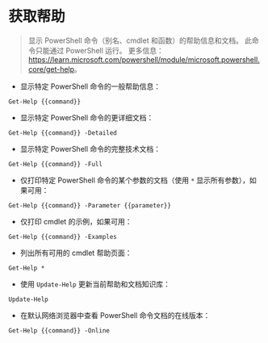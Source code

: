 # 获取帮助

> 显示 PowerShell 命令（别名、cmdlet 和函数）的帮助信息和文档。
> 此命令只能通过 PowerShell 运行。
> 更多信息：<https://learn.microsoft.com/powershell/module/microsoft.powershell.core/get-help>。

- 显示特定 PowerShell 命令的一般帮助信息：

`Get-Help {{command}}`

- 显示特定 PowerShell 命令的更详细文档：

`Get-Help {{command}} -Detailed`

- 显示特定 PowerShell 命令的完整技术文档：

`Get-Help {{command}} -Full`

- 仅打印特定 PowerShell 命令的某个参数的文档（使用 `*` 显示所有参数），如果可用：

`Get-Help {{command}} -Parameter {{parameter}}`

- 仅打印 cmdlet 的示例，如果可用：

`Get-Help {{command}} -Examples`

- 列出所有可用的 cmdlet 帮助页面：

`Get-Help *`

- 使用 `Update-Help` 更新当前帮助和文档知识库：

`Update-Help`

- 在默认网络浏览器中查看 PowerShell 命令文档的在线版本：

`Get-Help {{command}} -Online`